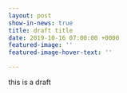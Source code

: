 ```yaml
---
layout: post
show-in-news: true
title: draft title
date: 2019-10-16 07:00:00 +0000
featured-image: ''
featured-image-hover-text: ''

---
```

this is a draft